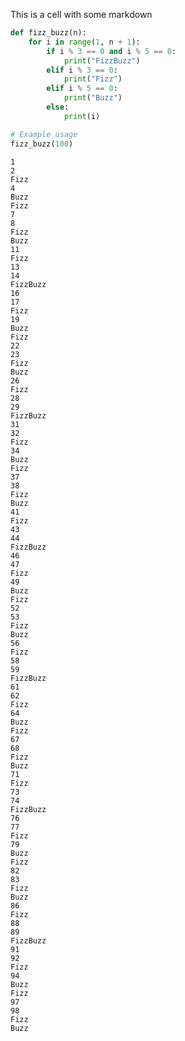 This is a cell with some markdown


```python
def fizz_buzz(n):
    for i in range(1, n + 1):
        if i % 3 == 0 and i % 5 == 0:
            print("FizzBuzz")
        elif i % 3 == 0:
            print("Fizz")
        elif i % 5 == 0:
            print("Buzz")
        else:
            print(i)

# Example usage
fizz_buzz(100)
```

    1
    2
    Fizz
    4
    Buzz
    Fizz
    7
    8
    Fizz
    Buzz
    11
    Fizz
    13
    14
    FizzBuzz
    16
    17
    Fizz
    19
    Buzz
    Fizz
    22
    23
    Fizz
    Buzz
    26
    Fizz
    28
    29
    FizzBuzz
    31
    32
    Fizz
    34
    Buzz
    Fizz
    37
    38
    Fizz
    Buzz
    41
    Fizz
    43
    44
    FizzBuzz
    46
    47
    Fizz
    49
    Buzz
    Fizz
    52
    53
    Fizz
    Buzz
    56
    Fizz
    58
    59
    FizzBuzz
    61
    62
    Fizz
    64
    Buzz
    Fizz
    67
    68
    Fizz
    Buzz
    71
    Fizz
    73
    74
    FizzBuzz
    76
    77
    Fizz
    79
    Buzz
    Fizz
    82
    83
    Fizz
    Buzz
    86
    Fizz
    88
    89
    FizzBuzz
    91
    92
    Fizz
    94
    Buzz
    Fizz
    97
    98
    Fizz
    Buzz


